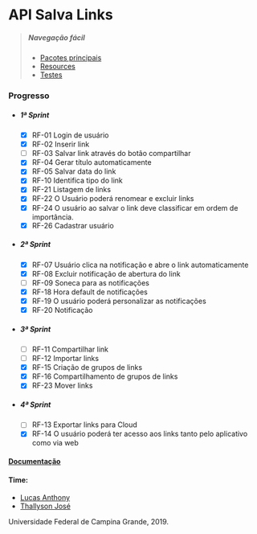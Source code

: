 # API Salva Links

>##### Navegação fácil
   >* [Pacotes principais](https://github.com/thallysonjsa/salvalinks-api/tree/master/src/main/java/com/salvalinks)
   >* [Resources](https://github.com/thallysonjsa/salvalinks-api/tree/master/src/main/resources)
   >* [Testes](https://github.com/thallysonjsa/salvalinks-api/tree/master/src/test/java/com/salvalinks/tests)

   ### Progresso

* ##### 1ª Sprint
    - [x] RF-01 Login de usuário
    - [x] RF-02 Inserir link
    - [ ] RF-03 Salvar link através do botão compartilhar
    - [x] RF-04 Gerar título automaticamente
    - [x] RF-05 Salvar data do link
    - [x] RF-10 Identifica tipo do link
    - [x] RF-21 Listagem de links
    - [x] RF-22 O Usuário poderá renomear e excluir links
    - [x] RF-24 O usuário ao salvar o link deve classificar em ordem de importância.
    - [x] RF-26 Cadastrar usuário
    
 * ##### 2ª Sprint
    - [x] RF-07 Usuário clica na notificação e abre o link automaticamente
    - [x] RF-08 Excluir notificação de abertura do link
    - [ ] RF-09 Soneca para as notificações
    - [x] RF-18 Hora default de notificações
    - [x] RF-19 O usuário poderá personalizar as notificações
    - [x] RF-20 Notificação
    
 * ##### 3ª Sprint
    - [ ] RF-11 Compartilhar link
    - [ ] RF-12 Importar links
    - [x] RF-15 Criação de grupos de links
    - [x] RF-16 Compartilhamento de grupos de links
    - [x] RF-23 Mover links
    
 * ##### 4ª Sprint
    - [ ] RF-13 Exportar links para Cloud
    - [x] RF-14 O usuário poderá ter acesso aos links tanto pelo aplicativo como via web

#### [Documentação](https://docs.google.com/document/d/10MdaEpUeQzgxRep7v_oG9NmGlCmNqujAF_s_RrpKkWk/)

#### Time:
* [Lucas Anthony](https://github.com/lucasanthony)
* [Thallyson José](https://github.com/thallysonjsa)

Universidade Federal de Campina Grande, 2019.
